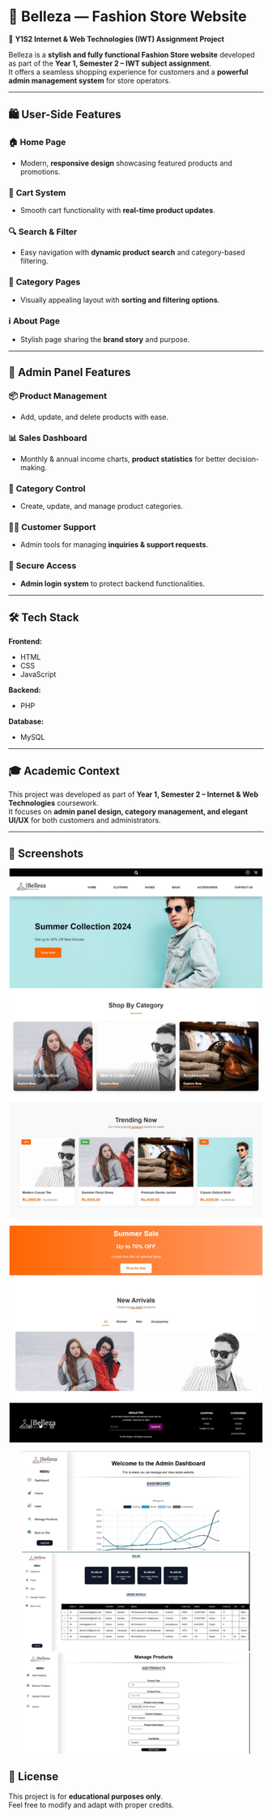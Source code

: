# 🌟 Belleza — Fashion Store Website  
📘 **Y1S2 Internet & Web Technologies (IWT) Assignment Project**  

Belleza is a **stylish and fully functional Fashion Store website** developed as part of the **Year 1, Semester 2 – IWT subject assignment**.  
It offers a seamless shopping experience for customers and a **powerful admin management system** for store operators.  

---

## 🛍️ User-Side Features  

### 🏠 **Home Page**
- Modern, **responsive design** showcasing featured products and promotions.  

### 🛒 **Cart System**
- Smooth cart functionality with **real-time product updates**.  

### 🔍 **Search & Filter**
- Easy navigation with **dynamic product search** and category-based filtering.  

### 📂 **Category Pages**
- Visually appealing layout with **sorting and filtering options**.  

### ℹ️ **About Page**
- Stylish page sharing the **brand story** and purpose.  

---

## 🔧 Admin Panel Features  

### 📦 **Product Management**
- Add, update, and delete products with ease.  

### 📊 **Sales Dashboard**
- Monthly & annual income charts, **product statistics** for better decision-making.  

### 📁 **Category Control**
- Create, update, and manage product categories.  

### 👩‍💼 **Customer Support**
- Admin tools for managing **inquiries & support requests**.  

### 🔐 **Secure Access**
- **Admin login system** to protect backend functionalities.  

---

## 🛠️ Tech Stack  

**Frontend:**  
- HTML  
- CSS  
- JavaScript  

**Backend:**  
- PHP  

**Database:**  
- MySQL   

---

## 🎓 Academic Context  
This project was developed as part of **Year 1, Semester 2 – Internet & Web Technologies** coursework.  
It focuses on **admin panel design, category management, and elegant UI/UX** for both customers and administrators.  

---

## 📸 Screenshots

<p align="center">
  <img src="screenshots/home.jpeg" alt="home" width="500" />
</p>
<p align="center">
  <img src="screenshots/admin dashboard.jpeg" alt="admin dashboard" width="450" height =="400"  />
  <img src="screenshots/dashbaord.jpeg" alt="dashbaord" width="450" height =="400" />
  <img src="screenshots/add products.jpeg" alt="add products" width="450" height =="400" />
</p>


## 📜 License  
This project is for **educational purposes only**.  
Feel free to modify and adapt with proper credits.  
